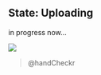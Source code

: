 ﻿
## State: Uploading

  

in progress now...

[![](https://mermaid.ink/img/pako:eNptjzEKwzAMRa9iBF1KfAHTsWunrl6ErSSGWAq2PJQ0d68DmUq0SOhJn_83CBIJHIQFa30mnApmz6ZXZVzrLGoeX2tNRMVKeoUmsVIsi53kDztzN4VqW_QCBOExReJAN8-dwwCZSsYUu53tePCgM2Xy4PoYacRDCDzv_RSbyvvDAZyWRgO0tTukMwC4EZfatxSTSnmdEY-2_wD9Q1C3?type=png)](https://mermaid.live/edit#pako:eNptjzEKwzAMRa9iBF1KfAHTsWunrl6ErSSGWAq2PJQ0d68DmUq0SOhJn_83CBIJHIQFa30mnApmz6ZXZVzrLGoeX2tNRMVKeoUmsVIsi53kDztzN4VqW_QCBOExReJAN8-dwwCZSsYUu53tePCgM2Xy4PoYacRDCDzv_RSbyvvDAZyWRgO0tTukMwC4EZfatxSTSnmdEY-2_wD9Q1C3)

> @handCheckr
